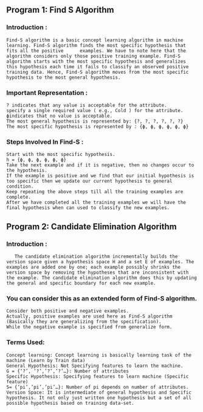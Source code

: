 ## Program 1: Find S Algorithm
### Introduction :
    Find-S algorithm is a basic concept learning algorithm in machine learning. Find-S algorithm finds the most specific hypothesis that fits all the positive      examples. We have to note here that the algorithm considers only those positive training example. Find-S algorithm starts with the most specific hypothesis and generalizes this hypothesis each time it fails to classify an observed positive training data. Hence, Find-S algorithm moves from the most specific hypothesis to the most general hypothesis.

### Important Representation :

    ? indicates that any value is acceptable for the attribute.
    specify a single required value ( e.g., Cold ) for the attribute.
    ϕindicates that no value is acceptable.
    The most general hypothesis is represented by: {?, ?, ?, ?, ?, ?}
    The most specific hypothesis is represented by : {ϕ, ϕ, ϕ, ϕ, ϕ, ϕ}
### Steps Involved In Find-S :

    Start with the most specific hypothesis.
    h = {ϕ, ϕ, ϕ, ϕ, ϕ, ϕ}
    Take the next example and if it is negative, then no changes occur to the hypothesis.
    If the example is positive and we find that our initial hypothesis is too specific then we update our current hypothesis to general condition.
    Keep repeating the above steps till all the training examples are complete.
    After we have completed all the training examples we will have the final hypothesis when can used to classify the new examples.
## Program 2: Candidate Elimination Algorithm
### Introduction :
       The candidate elimination algorithm incrementally builds the version space given a hypothesis space H and a set E of examples. The examples are added one by one; each example possibly shrinks the version space by removing the hypotheses that are inconsistent with the example. The candidate elimination algorithm does this by updating the general and specific boundary for each new example. 

### You can consider this as an extended form of Find-S algorithm.
    Consider both positive and negative examples.
    Actually, positive examples are used here as Find-S algorithm (Basically they are generalizing from the specification).
    While the negative example is specified from generalize form.
### Terms Used:  

    Concept learning: Concept learning is basically learning task of the machine (Learn by Train data)
    General Hypothesis: Not Specifying features to learn the machine.
    G = {‘?’, ‘?’,’?’,’?’…}: Number of attributes
    Specific Hypothesis: Specifying features to learn machine (Specific feature)
    S= {‘pi’,’pi’,’pi’…}: Number of pi depends on number of attributes.
    Version Space: It is intermediate of general hypothesis and Specific hypothesis. It not only just written one hypothesis but a set of all possible hypothesis based on training data-set.
